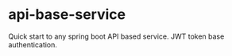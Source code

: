 # api-base-service

Quick start to any spring boot API based service. JWT token base authentication.
